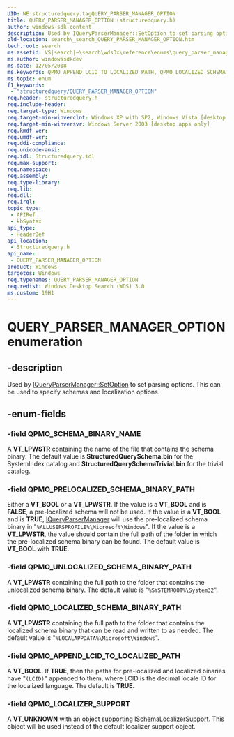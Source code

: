 ```yaml
---
UID: NE:structuredquery.tagQUERY_PARSER_MANAGER_OPTION
title: QUERY_PARSER_MANAGER_OPTION (structuredquery.h)
author: windows-sdk-content
description: Used by IQueryParserManager::SetOption to set parsing options. This can be used to specify schemas and localization options.
old-location: search\_search_QUERY_PARSER_MANAGER_OPTION.htm
tech.root: search
ms.assetid: VS|search|~\search\wds3x\reference\enums\query_parser_manager_option.htm
ms.author: windowssdkdev
ms.date: 12/05/2018
ms.keywords: QPMO_APPEND_LCID_TO_LOCALIZED_PATH, QPMO_LOCALIZED_SCHEMA_BINARY_PATH, QPMO_LOCALIZER_SUPPORT, QPMO_PRELOCALIZED_SCHEMA_BINARY_PATH, QPMO_SCHEMA_BINARY_NAME, QPMO_UNLOCALIZED_SCHEMA_BINARY_PATH, QUERY_PARSER_MANAGER_OPTION, QUERY_PARSER_MANAGER_OPTION enumeration [search], _search_QUERY_PARSER_MANAGER_OPTION, search._search_QUERY_PARSER_MANAGER_OPTION, structuredquery/QPMO_APPEND_LCID_TO_LOCALIZED_PATH, structuredquery/QPMO_LOCALIZED_SCHEMA_BINARY_PATH, structuredquery/QPMO_LOCALIZER_SUPPORT, structuredquery/QPMO_PRELOCALIZED_SCHEMA_BINARY_PATH, structuredquery/QPMO_SCHEMA_BINARY_NAME, structuredquery/QPMO_UNLOCALIZED_SCHEMA_BINARY_PATH, structuredquery/QUERY_PARSER_MANAGER_OPTION
ms.topic: enum
f1_keywords: 
 - "structuredquery/QUERY_PARSER_MANAGER_OPTION"
req.header: structuredquery.h
req.include-header: 
req.target-type: Windows
req.target-min-winverclnt: Windows XP with SP2, Windows Vista [desktop apps only]
req.target-min-winversvr: Windows Server 2003 [desktop apps only]
req.kmdf-ver: 
req.umdf-ver: 
req.ddi-compliance: 
req.unicode-ansi: 
req.idl: Structuredquery.idl
req.max-support: 
req.namespace: 
req.assembly: 
req.type-library: 
req.lib: 
req.dll: 
req.irql: 
topic_type:
 - APIRef
 - kbSyntax
api_type:
 - HeaderDef
api_location:
 - Structuredquery.h
api_name:
 - QUERY_PARSER_MANAGER_OPTION
product: Windows
targetos: Windows
req.typenames: QUERY_PARSER_MANAGER_OPTION
req.redist: Windows Desktop Search (WDS) 3.0
ms.custom: 19H1
---
```


# QUERY_PARSER_MANAGER_OPTION enumeration


## -description


Used by <a href="https://docs.microsoft.com/windows/desktop/api/structuredquery/nf-structuredquery-iqueryparsermanager-setoption">IQueryParserManager::SetOption</a> to set parsing options. This can be used to specify schemas and localization options.


## -enum-fields




### -field QPMO_SCHEMA_BINARY_NAME

A <b>VT_LPWSTR</b> containing the name of the file that contains the schema binary. The default value is <b>StructuredQuerySchema.bin</b> for the SystemIndex catalog and <b>StructuredQuerySchemaTrivial.bin</b> for the trivial catalog.


### -field QPMO_PRELOCALIZED_SCHEMA_BINARY_PATH

Either a <b>VT_BOOL</b> or a <b>VT_LPWSTR</b>. If the value is a <b>VT_BOOL</b> and is <b>FALSE</b>, a pre-localized schema will not be used. If the value is a <b>VT_BOOL</b> and is <b>TRUE</b>, <a href="https://docs.microsoft.com/windows/desktop/api/structuredquery/nn-structuredquery-iqueryparsermanager">IQueryParserManager</a> will use the pre-localized schema binary in "<code>%ALLUSERSPROFILE%\Microsoft\Windows</code>". If the value is a <b>VT_LPWSTR</b>, the value should contain the full path of the folder in which the pre-localized schema binary can be found. The default value is <b>VT_BOOL</b> with <b>TRUE</b>.


### -field QPMO_UNLOCALIZED_SCHEMA_BINARY_PATH

A <b>VT_LPWSTR</b> containing the full path to the folder that contains the unlocalized schema binary. The default value is "<code>%SYSTEMROOT%\System32</code>".


### -field QPMO_LOCALIZED_SCHEMA_BINARY_PATH

A <b>VT_LPWSTR</b> containing the full path to the folder that contains the localized schema binary that can be read and written to as needed. The default value is "<code>%LOCALAPPDATA%\Microsoft\Windows</code>".


### -field QPMO_APPEND_LCID_TO_LOCALIZED_PATH

A <b>VT_BOOL</b>.  If <b>TRUE</b>, then the paths for pre-localized and localized binaries have "<code>\(LCID)</code>" appended to them, where LCID is the decimal locale ID for the localized language. The default is <b>TRUE</b>.


### -field QPMO_LOCALIZER_SUPPORT

A <b>VT_UNKNOWN</b> with an object supporting <a href="https://docs.microsoft.com/windows/desktop/api/structuredquery/nn-structuredquery-ischemalocalizersupport">ISchemaLocalizerSupport</a>. This object will be used instead of the default localizer support object.


